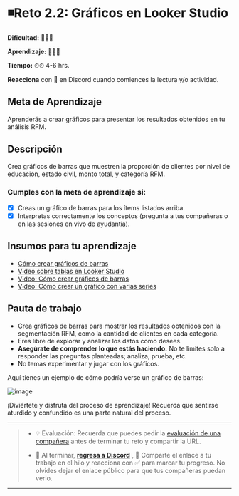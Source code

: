 
# ◾Reto 2.2: Gráficos en Looker Studio

**Dificultad:** 🌻🌻🌻

**Aprendizaje:** 🍯🍯🍯

**Tiempo:** ⏱⏱ 4-6 hrs.

**Reacciona** con :eyes: en Discord cuando comiences la lectura y/o actividad.

## Meta de Aprendizaje

Aprenderás a crear gráficos para presentar los resultados obtenidos en tu análisis RFM.

## Descripción

Crea gráficos de barras que muestren la proporción de clientes por nivel de educación, estado civil, monto total, y categoría RFM.

### Cumples con la meta de aprendizaje si:

- [x] Creas un gráfico de barras para los ítems listados arriba.
- [x] Interpretas correctamente los conceptos (pregunta a tus compañeras o en las sesiones en vivo de ayudantía).

## Insumos para tu aprendizaje

- [Cómo crear gráficos de barras](https://www.youtube.com/watch?v=B3hPsl-8u3A)
- [Video sobre tablas en Looker Studio](https://www.youtube.com/watch?v=7CLCz3PgJ5s)
- [Video: Cómo crear gráficos de barras](https://www.youtube.com/watch?v=B3hPsl-8u3A)
- [Video: Cómo crear un gráfico con varias series](https://www.youtube.com/watch?v=LFz8nGrp4jE&t=14s)

## Pauta de trabajo

- Crea gráficos de barras para mostrar los resultados obtenidos con la segmentación RFM, como la cantidad de clientes en cada categoría.
- Eres libre de explorar y analizar los datos como desees.
- **Asegúrate de comprender lo que estás haciendo.** No te limites solo a responder las preguntas planteadas; analiza, prueba, etc.
- No temas experimentar y jugar con los gráficos.

Aquí tienes un ejemplo de cómo podría verse un gráfico de barras:

![image](https://github.com/user-attachments/assets/f37d3771-825d-4396-9e9d-2207718f7e46)

¡Diviértete y disfruta del proceso de aprendizaje! Recuerda que sentirse aturdido y confundido es una parte natural del proceso.

---

> - 💡 Evaluación: Recuerda que puedes pedir la [evaluación de una compañera](../curruculum_model/lea_model_06_assessment.md) antes de terminar tu reto y compartir la URL.
> 
> - :mega: Al terminar, [**regresa a Discord**](https://discord.com/channels/1209273049304666113/1209888657507487744) , 💬 Comparte el enlace a tu trabajo en el hilo y reacciona con ✅ para marcar tu progreso. No olvides dejar el enlace público para que tus compañeras puedan verlo.

---
